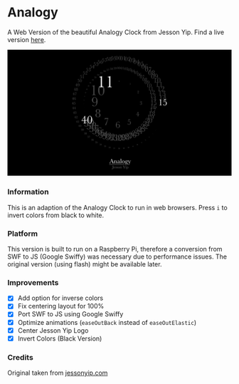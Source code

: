 # Analogy

A Web Version of the beautiful Analogy Clock from Jesson Yip. Find a live version [here](https://rafaelmaeuer.de/clock/analogy).

![Analogy Web](img/preview.gif)

### Information

This is an adaption of the Analogy Clock to run in web browsers. Press `i` to invert colors from black to white.

### Platform

This version is built to run on a Raspberry Pi, therefore a conversion from SWF to JS (Google Swiffy) was necessary due to performance issues. The original version (using flash) might be available later.

### Improvements

- [x] Add option for inverse colors
- [x] Fix centering layout for 100%
- [x] Port SWF to JS using Google Swiffy
- [x] Optimize animations (`easeOutBack` instead of `easeOutElastic`)
- [x] Center Jesson Yip Logo
- [x] Invert Colors (Black Version)

### Credits

Original taken from [jessonyip.com](https://jessonyip.com/)